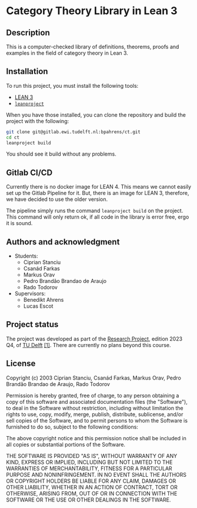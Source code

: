 # Category Theory Library in Lean 3

## Description
This is a computer-checked library of definitions, theorems, proofs and examples in the field of category theory in Lean 3.

## Installation
To run this project, you must install the following tools:
- [LEAN 3](https://leanprover-community.github.io/get_started.html)
- [`leanproject`](https://leanprover-community.github.io/leanproject.html)

When you have those installed, you can clone the repository and build the project with the following:
```bash
git clone git@gitlab.ewi.tudelft.nl:bpahrens/ct.git
cd ct
leanproject build
```
You should see it build without any problems.

## Gitlab CI/CD

 Currently there is no docker image for LEAN 4.
 This means we cannot easily set up the Gitlab Pipeline for it.
 But, there is an image for LEAN 3, therefore, we have decided to use the older version.
 
 The pipeline simply runs the command `leanproject build` on the project.
 This command will only return ok, if all code in the library is error free, ergo it is sound.

## Authors and acknowledgment

- Students:
  - Ciprian Stanciu
  - Csanád Farkas
  - Markus Orav
  - Pedro Brandão Brandao de Araujo
  - Rado Todorov
- Supervisors:
  - Benedikt Ahrens
  - Lucas Escot

## Project status
The project was developed as part of the [Research Project](https://github.com/TU-Delft-CSE/Research-Project), edition 2023 Q4, of [TU Delft](https://github.com/TU-Delft-CSE) [[1]](https://www.tudelft.nl/).
There are currently no plans beyond this course.

## License
Copyright (c) 2003 Ciprian Stanciu, Csanád Farkas, Markus Orav, Pedro Brandão Brandao de Araujo, Rado Todorov

Permission is hereby granted, free of charge, to any person obtaining a copy
of this software and associated documentation files (the "Software"), to deal
in the Software without restriction, including without limitation the rights
to use, copy, modify, merge, publish, distribute, sublicense, and/or sell
copies of the Software, and to permit persons to whom the Software is
furnished to do so, subject to the following conditions:

The above copyright notice and this permission notice shall be included in all
copies or substantial portions of the Software.

THE SOFTWARE IS PROVIDED "AS IS", WITHOUT WARRANTY OF ANY KIND, EXPRESS OR
IMPLIED, INCLUDING BUT NOT LIMITED TO THE WARRANTIES OF MERCHANTABILITY,
FITNESS FOR A PARTICULAR PURPOSE AND NONINFRINGEMENT. IN NO EVENT SHALL THE
AUTHORS OR COPYRIGHT HOLDERS BE LIABLE FOR ANY CLAIM, DAMAGES OR OTHER
LIABILITY, WHETHER IN AN ACTION OF CONTRACT, TORT OR OTHERWISE, ARISING FROM,
OUT OF OR IN CONNECTION WITH THE SOFTWARE OR THE USE OR OTHER DEALINGS IN THE
SOFTWARE.
